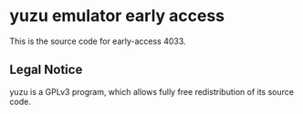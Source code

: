 yuzu emulator early access
=============

This is the source code for early-access 4033.

## Legal Notice

yuzu is a GPLv3 program, which allows fully free redistribution of its source code.